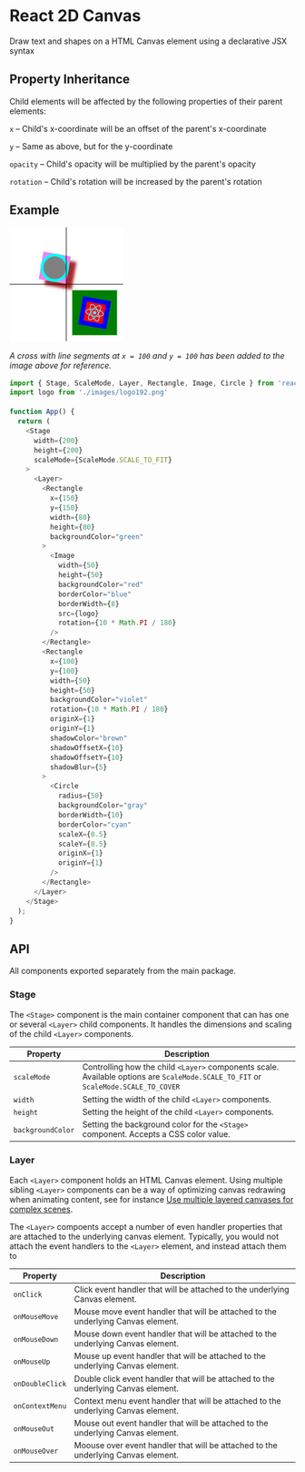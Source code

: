 # React 2D Canvas

Draw text and shapes on a HTML Canvas element using a declarative JSX syntax

## Property Inheritance
Child elements will be affected by the following properties of their parent elements:

`x` – Child's x-coordinate will be an offset of the parent's x-coordinate

`y` – Same as above, but for the y-coordinate

`opacity` – Child's opacity will be multiplied by the parent's opacity

`rotation` – Child's rotation will be increased by the parent's rotation

## Example

![Example canvas](example-canvas.png)

*A cross with line segments at `x = 100` and `y = 100` has been added to the image above for reference.*

```js
import { Stage, ScaleMode, Layer, Rectangle, Image, Circle } from 'react-2d-canvas';
import logo from './images/logo192.png'

function App() {
  return (
    <Stage
      width={200}
      height={200}
      scaleMode={ScaleMode.SCALE_TO_FIT}
    >
      <Layer>
        <Rectangle
          x={150}
          y={150}
          width={80}
          height={80}
          backgroundColor="green"
        >
          <Image
            width={50}
            height={50}
            backgroundColor="red"
            borderColor="blue"
            borderWidth={8}
            src={logo}
            rotation={10 * Math.PI / 180}
          />
        </Rectangle>
        <Rectangle
          x={100}
          y={100}
          width={50}
          height={50}
          backgroundColor="violet"
          rotation={10 * Math.PI / 180}
          originX={1}
          originY={1}
          shadowColor="brown"
          shadowOffsetX={10}
          shadowOffsetY={10}
          shadowBlur={5}
        >
          <Circle
            radius={50}
            backgroundColor="gray"
            borderWidth={10}
            borderColor="cyan"
            scaleX={0.5}
            scaleY={0.5}
            originX={1}
            originY={1}
          />
        </Rectangle>
      </Layer>
    </Stage>
  );
}
```
## API
All components exported separately from the main package.

### Stage
The `<Stage>` component is the main container component that can has one or several `<Layer>` child components. It handles the dimensions and scaling of the child `<Layer>` components.

Property | Description
--- | ---
`scaleMode` | Controlling how the child `<Layer>` components scale. Available options are `ScaleMode.SCALE_TO_FIT` or `ScaleMode.SCALE_TO_COVER`
`width` | Setting the width of the child `<Layer>` components.
`height` | Setting the height of the child `<Layer>` components.
`backgroundColor` | Setting the background color for the `<Stage>` component. Accepts a CSS color value.

### Layer
Each `<Layer>` component holds an HTML Canvas element. Using multiple sibling `<Layer>` components can be a way of optimizing canvas redrawing when animating content, see for instance [Use multiple layered canvases for complex scenes](https://developer.mozilla.org/en-US/docs/Web/API/Canvas_API/Tutorial/Optimizing_canvas#use_multiple_layered_canvases_for_complex_scenes).

The `<Layer>` compoents accept a number of even handler properties that are attached to the underlying canvas element. Typically, you would not attach the event handlers to the `<Layer>` element, and instead attach them to   

Property | Description
--- | ---
`onClick` | Click event handler that will be attached to the underlying Canvas element. 
`onMouseMove` | Mouse move event handler that will be attached to the underlying Canvas element. 
`onMouseDown` | Mouse down event handler that will be attached to the underlying Canvas element. 
`onMouseUp` | Mouse up event handler that will be attached to the underlying Canvas element. 
`onDoubleClick` | Double click event handler that will be attached to the underlying Canvas element. 
`onContextMenu` | Context menu event handler that will be attached to the underlying Canvas element. 
`onMouseOut` | Mouse out event handler that will be attached to the underlying Canvas element. 
`onMouseOver` | Moouse over event handler that will be attached to the underlying Canvas element. 
